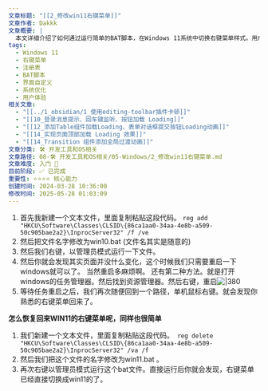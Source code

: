 ```yaml
---
文章标题: "[[2_修改win11右键菜单]]"
文章作者: Dakkk
文章概要: |
  本文详细介绍了如何通过运行简单的BAT脚本，在Windows 11系统中切换右键菜单样式。用户可以轻松地将Win11的精简右键菜单恢复为Win10的详细菜单，并通过类似方法再次切换回Win11样式，操作便捷，有效提升用户体验。
tags:
  - Windows 11
  - 右键菜单
  - 注册表
  - BAT脚本
  - 界面自定义
  - 系统优化
  - 用户体验
相关文章:
  - "[[../1_obsidian/1_使用editing-toolbar插件卡顿]]"
  - "[[10_登录消息提示、回车键监听、按钮加载 Loading]]"
  - "[[12_添加Table组件加载Loading、表单对话框提交按钮Loading动画]]"
  - "[[14_实现页面顶部加载 Loading 效果]]"
  - "[[14_Transition 组件添加全局过渡动画]]"
文章分类: 🛠️ 开发工具和OS相关
文章路径: 08-🛠️ 开发工具和OS相关/05-Windows/2_修改win11右键菜单.md
文章难度: 入门 🌱
目前阶段: ✅ 已完成
重要性: ⭐⭐⭐⭐ 核心能力
创建时间: 2024-03-28 10:36:00
修改时间: 2025-05-28 01:03:09
---
```


1. 首先我新建一个文本文件，里面复制粘贴这段代码。 `reg add "HKCU\Software\Classes\CLSID\{86ca1aa0-34aa-4e8b-a509-50c905bae2a2}\InprocServer32" /f /ve`
2. 然后把文件名字修改为win10.bat (文件名其实是随意的)
3. 然后我们右键，以管理员模式运行一下文件。
4. 然后你就会发现其实页面并没什么变化，这个时候我们只需要重启一下windows就可以了。 当然重启多麻烦啊。 还有第二种方法。就是打开windows的任务管理器。然后找到资源管理器。然后右键，重启![|380](https://my-obsidian-image.oss-cn-guangzhou.aliyuncs.com/2024/04/5e1d101e267db649eb5e0f4176f4936a.png)
5. 等待任务重启之后，我们再次随便回到一个路径，单机鼠标右键。就会发现你熟悉的右键菜单回来了。

**怎么恢复回来WIN11的右键菜单呢，同样也很简单**


1. 我们新建一个文本文件，里面复制粘贴这段代码。` reg delete "HKCU\Software\Classes\CLSID\{86ca1aa0-34aa-4e8b-a509-50c905bae2a2}\InprocServer32" /va /f`
2. 然后我们把这个文件的名字修改为win11.bat 。
3. 再次右键以管理员模式运行这个bat文件。直接运行后你就会发现，右键菜单已经直接切换成win11的了。



